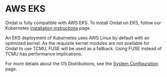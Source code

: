 # AWS EKS

Ondat is fully compatible with AWS EKS. To install Ondat on EKS, 
follow our Kubernetes [installation instructions](../install/kubernetes.md) page.

An EKS deployment of Kubernetes uses AWS Linux by default with an optimized
kernel. As the requisite kernel modules are not available for Ondat to use
TCMU, FUSE will be used as a fallback. Using FUSE instead of TCMU has
performance implications.

For more details about the OS Distributions, see the [System Configuration](../prerequisites/systemconfiguration.md)
page.
